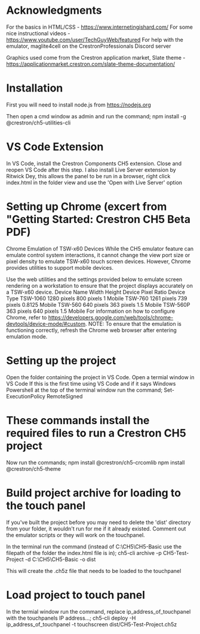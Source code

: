 # Acknowledgments
For the basics in HTML/CSS -  https://www.internetingishard.com/ 
For some nice instructional videos - https://www.youtube.com/user/TechGuyWeb/featured
For help with the emulator, maglite4cell on the CrestronProfessionals Discord server

Graphics used come from the Crestron application market, Slate theme - https://applicationmarket.crestron.com/slate-theme-documentation/

# Installation
First you will need to install node.js from https://nodejs.org

Then open a cmd window as admin and run the command;
    npm install -g @crestron/ch5-utilities-cli

# VS Code Extension
In VS Code, install the Crestron Components CH5 extension.
Close and reopen VS Code after this step.
I also install Live Server extension by Ritwick Dey, this allows the panel to be run in a browser, right click index.html in the folder view and use the 'Open with Live Server' option

# Setting up Chrome (excert from "Getting Started: Crestron CH5 Beta PDF)
Chrome Emulation of TSW-x60 Devices
While the CH5 emulator feature can emulate control system interactions, it cannot change
the view port size or pixel density to emulate TSW-x60 touch screen devices. However,
Chrome provides utilities to support mobile devices.

Use the web utilities and the settings provided below to emulate screen rendering on a
workstation to ensure that the project displays accurately on a TSW-x60 device.
Device Name Width Height Device Pixel Ratio Device Type
TSW-1060 1280 pixels 800 pixels 1 Mobile
TSW-760 1261 pixels 739 pixels 0.8125 Mobile
TSW-560 640 pixels 363 pixels 1.5 Mobile
TSW-560P 363 pixels 640 pixels 1.5 Mobile
For information on how to configure Chrome, refer to
https://developers.google.com/web/tools/chrome-devtools/device-mode/#custom.
NOTE: To ensure that the emulation is functioning correctly, refresh the Chrome web
browser after entering emulation mode.

# Setting up the project
Open the folder containing the project in VS Code.
Open a termial window in VS Code
If this is the first time using VS Code and if it says Windows Powershell at the top of the terminal window run the command;
 Set-ExecutionPolicy RemoteSigned

# These commands install the required files to run a Crestron CH5 project
Now run the commands;
 npm install @crestron/ch5-crcomlib
 npm install @crestron/ch5-theme

# Build project archive for loading to the touch panel
If you've built the project before you may need to delete the 'dist' directory from your folder, it wouldn't run for me if it already existed.
Comment out the emulator scripts or they will work on the touchpanel.

In the terminal run the command (instead of C:\CH5\CH5-Basic use the filepath of the folder the index.html file is in);
ch5-cli archive -p CH5-Test-Project -d C:\CH5\CH5-Basic -o dist

This will create the .ch5z file that needs to be loaded to the touchpanel

# Load project to touch panel
In the termial window run the command, replace  ip_address_of_touchpanel with the touchpanels IP address...;
 ch5-cli deploy -H ip_address_of_touchpanel -t touchscreen dist/CH5-Test-Project.ch5z